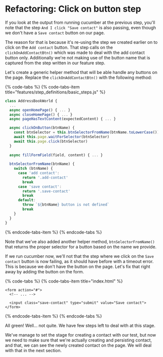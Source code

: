 # Refactoring: Click on button step

If you look at the output from running cucumber at the previous step, you'll note that the step `And I click "Save contact"` is also passing, even though we don't have a `Save contact` button on our page.

The reason for that is because it's re-using the step we created earlier on to click on the `Add contact` button. That step calls on the `clickOnAddContactBtn()` which was made to deal with the add contact button only. Additionally we're not making use of the button name that is captured from the step written in our feature step.

Let's create a generic helper method that will be able handle any buttons on the page. Replace the `clickOnAddContactBtn()` with the following method:

{% code-tabs %}
{% code-tabs-item title="features/step\_definitions/basic\_steps.js" %}
```javascript
class AddressBookWorld {
  ...
  async openHomePage() { ... }
  async closeHomePage() { ... }
  async pageHasTextContent(expectedContent) { ... }

  async clickOnButton(btnName) {
    const btnSelector = this.btnSelectorFromName(btnName.toLowerCase())
    await this.page.waitForSelector(btnSelector)
    await this.page.click(btnSelector)
  }
  
  async fillFormField(field, content) { ... }
  
  btnSelectorFromName(btnName) {
    switch (btnName) {
      case 'add contact':
        return '.add-contact'
        break
      case 'save contact':
        return '.save-contact'
        break
      default:
        throw `${btnName} button is not defined`
        break
    }
  }
}
```
{% endcode-tabs-item %}
{% endcode-tabs %}

Note that we've also added another helper method, `btnSelectorFromName()` that returns the proper selector for a button based on the name we provide.

If we run cucumber now, we'll not that the step where we click on the `Save contact` button is now failing, as it should have before with a timeout error. This is because we don't have the button on the page. Let's fix that right away by adding the button on the form.

{% code-tabs %}
{% code-tabs-item title="index.html" %}
```markup
<form action="#">
  <!-- ... -->

  <input class="save-contact" type="submit" value="Save contact">
</form>
```
{% endcode-tabs-item %}
{% endcode-tabs %}

All green! Well... not quite. We have few steps left to deal with at this stage.

We've manage to set the stage for creating a contact with our test, but now we need to make sure that we're actually creating and persisting contact, and that, we can see the newly created contact on the page. We will deal with that in the next section.

